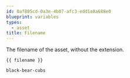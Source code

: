 ```yaml
---
id: 0af805cd-0a3e-4b07-afc3-edd1a8a688e0
blueprint: variables
types:
  - asset
title: Filename
---
```

The filename of the asset, without the extension.

```
{{ filename }}
```

``` .language-output
black-bear-cubs
```

